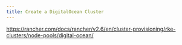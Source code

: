 ```yaml
---
title: Create a DigitalOcean Cluster
---
```


https://rancher.com/docs/rancher/v2.6/en/cluster-provisioning/rke-clusters/node-pools/digital-ocean/